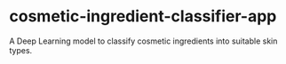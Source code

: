 # cosmetic-ingredient-classifier-app
A Deep Learning model to classify cosmetic ingredients into suitable skin types.
